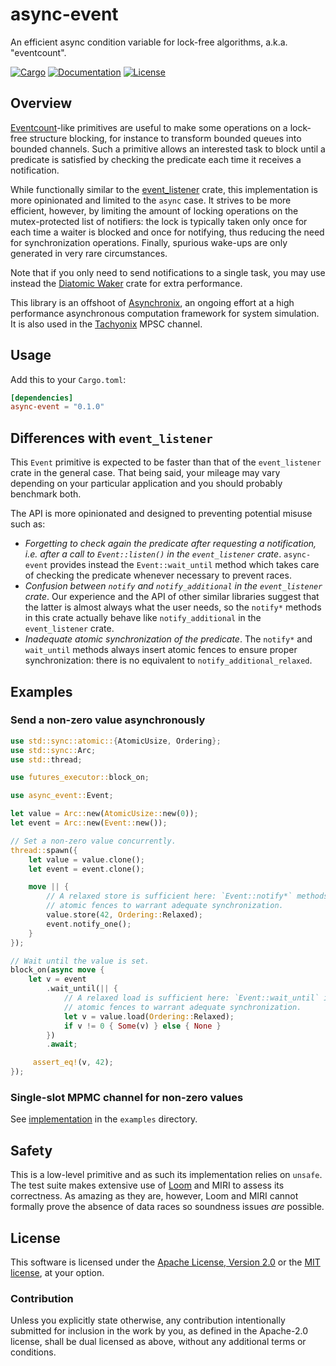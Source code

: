 # async-event

An efficient async condition variable for lock-free algorithms, a.k.a.
"eventcount".

[![Cargo](https://img.shields.io/crates/v/async-event.svg)](https://crates.io/crates/async-event)
[![Documentation](https://docs.rs/async-event/badge.svg)](https://docs.rs/async-event)
[![License](https://img.shields.io/badge/license-MIT%2FApache--2.0-blue.svg)](https://github.com/asynchronics/async-event#license)

## Overview

[Eventcount][eventcount]-like primitives are useful to make some operations on a
lock-free structure blocking, for instance to transform bounded queues into
bounded channels. Such a primitive allows an interested task to block until a
predicate is satisfied by checking the predicate each time it receives a
notification.

While functionally similar to the [event_listener] crate, this implementation is
more opinionated and limited to the `async` case. It strives to be more
efficient, however, by limiting the amount of locking operations on the
mutex-protected list of notifiers: the lock is typically taken only once for
each time a waiter is blocked and once for notifying, thus reducing the need for
synchronization operations. Finally, spurious wake-ups are only generated in
very rare circumstances.

Note that if you only need to send notifications to a single task, you may use
instead the [Diatomic Waker][diatomic-waker] crate for extra performance.

This library is an offshoot of [Asynchronix][asynchronix], an ongoing effort at
a high performance asynchronous computation framework for system simulation. It
is also used in the [Tachyonix][tachyonix] MPSC channel.

[event_listener]: https://docs.rs/event_listener/latest/event_listener/
[eventcount]: https://www.1024cores.net/home/lock-free-algorithms/eventcounts
[diatomic-waker]: https://github.com/asynchronics/diatomic-waker
[asynchronix]: https://github.com/asynchronics/asynchronix
[tachyonix]: https://github.com/asynchronics/tachyonix

## Usage

Add this to your `Cargo.toml`:

```toml
[dependencies]
async-event = "0.1.0"
```

## Differences with `event_listener`

This `Event` primitive is expected to be faster than that of the
`event_listener` crate in the general case. That being said, your mileage may
vary depending on your particular application and you should probably benchmark
both.

The API is more opinionated and designed to preventing potential misuse such as:

- *Forgetting to check again the predicate after requesting a notification, i.e.
  after a call to `Event::listen()` in the `event_listener` crate*.
  `async-event` provides instead the `Event::wait_until` method which takes care
  of checking the predicate whenever necessary to prevent races.
- *Confusion between `notify` and `notify_additional` in the `event_listener`
  crate*. Our experience and the API of other similar libraries suggest that the
  latter is almost always what the user needs, so the `notify*` methods in this
  crate actually behave like `notify_additional` in the `event_listener` crate.
- *Inadequate atomic synchronization of the predicate*. The `notify*` and
  `wait_until` methods always insert atomic fences to ensure proper
  synchronization: there is no equivalent to `notify_additional_relaxed`.


## Examples

### Send a non-zero value asynchronously

```rust
use std::sync::atomic::{AtomicUsize, Ordering};
use std::sync::Arc;
use std::thread;

use futures_executor::block_on;

use async_event::Event;

let value = Arc::new(AtomicUsize::new(0));
let event = Arc::new(Event::new());

// Set a non-zero value concurrently.
thread::spawn({
    let value = value.clone();
    let event = event.clone();

    move || {
        // A relaxed store is sufficient here: `Event::notify*` methods insert
        // atomic fences to warrant adequate synchronization.
        value.store(42, Ordering::Relaxed);
        event.notify_one();
    }
});

// Wait until the value is set.
block_on(async move {
    let v = event
        .wait_until(|| {
            // A relaxed load is sufficient here: `Event::wait_until` inserts
            // atomic fences to warrant adequate synchronization.
            let v = value.load(Ordering::Relaxed);
            if v != 0 { Some(v) } else { None }
        })
        .await;

     assert_eq!(v, 42);
});
```

### Single-slot MPMC channel for non-zero values

See [implementation](examples/mpmc_channel.rs) in the `examples` directory.

## Safety

This is a low-level primitive and as such its implementation relies on `unsafe`.
The test suite makes extensive use of [Loom] and MIRI to assess its correctness.
As amazing as they are, however, Loom and MIRI cannot formally prove the absence
of data races so soundness issues _are_ possible.

[Loom]: https://github.com/tokio-rs/loom


## License

This software is licensed under the [Apache License, Version 2.0](LICENSE-APACHE) or the
[MIT license](LICENSE-MIT), at your option.


### Contribution

Unless you explicitly state otherwise, any contribution intentionally submitted
for inclusion in the work by you, as defined in the Apache-2.0 license, shall be
dual licensed as above, without any additional terms or conditions.
